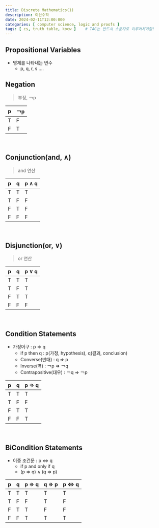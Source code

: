 ```yaml
---
title: Discrete Mathematics(1)
description: 이산수학
date: 2024-02-11T12:00:000
categories: [ computer science, logic and proofs ]
tags: [ cs, truth table, kocw ]    # TAG는 반드시 소문자로 이루어져야함!
---
```



<h2> Propositional Variables </h2>

- 명제를 나타내는 변수
  - p, q, r, s ....

<h2> Negation </h2>

> 부정, ￢p

| p | ￢p |
|---|----|
| T | F  |
| F | T  |

<br>

<h2> Conjunction(and, ∧) </h2>

> and 연산

| p | q | p ∧ q |
|---|---|-------|
| T | T | T     |
| T | F | F     |
| F | T | F     |
| F | F | F     |

<br>

<h2> Disjunction(or, ∨) </h2>

> or 연산

| p | q | p ∨ q |
|---|---|-------|
| T | T | T     |
| T | F | T     |
| F | T | T     |
| F | F | F     |

<br>

<h2> Condition Statements </h2>

- 가정어구 : p ⇒ q
  - if p then q : p(가정, hypothesis), q(결과, conclusion)
  - Converse(반대) : q ⇒ p
  - Inverse(역) : ￢p ⇒ ￢q
  - Contrapositive(대우) : ￢q ⇒ ￢p

| p | q | p ⇒ q |
|---|---|-------|
| T | T | T     |
| T | F | F     |
| F | T | T     |
| F | F | T     |

<br>

<h2> BiCondition Statements </h2>

- 이중 조건문 : p ⇔ q
  - if p and only if q
  - (p ⇒ q) ∧ (q ⇒ p)

| p | q | p ⇒ q | q ⇒ p | p ⇔ q |
|---|---|-------|-------|-------|
| T | T | T     | T     | T     |
| T | F | F     | T     | F     |
| F | T | T     | F     | F     |
| F | F | T     | T     | T     |










